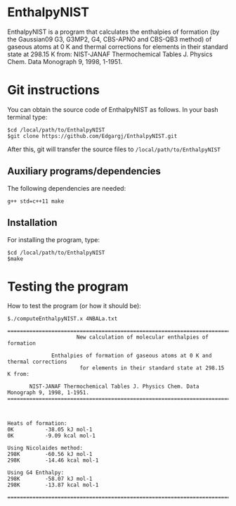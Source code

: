 # EnthalpyNIST

EnthalpyNIST is a program that calculates the enthalpies of formation (by the Gaussian09 G3, G3MP2, G4, CBS-APNO and CBS-QB3 method) of gaseous atoms at 0 K and thermal corrections for elements in their standard state at 298.15 K from: NIST-JANAF Thermochemical Tables J. Physics Chem. Data Monograph 9, 1998, 1-1951.

# Git instructions

You can obtain the source code of EnthalpyNIST as follows.
In your bash terminal type:

~~~~~~~~~~
$cd /local/path/to/EnthalpyNIST
$git clone https://github.com/Edgargj/EnthalpyNIST.git
~~~~~~~~~~

After this, git will transfer the source files to ```/local/path/to/EnthalpyNIST```

## Auxiliary programs/dependencies
The following dependencies are needed:

~~~~~~~~~~
g++ std=c++11 make
~~~~~~~~~~

## Installation
For installing the program, type:

~~~~~~~~~~
$cd /local/path/to/EnthalpyNIST
$make
~~~~~~~~~~

# Testing the program

How to test the program (or how it should be):

~~~~~~~~~~
$./computeEnthalpyNIST.x 4NBALa.txt

===================================================================================================
                      New calculation of molecular enthalpies of formation                         
                                                                                                   
              Enthalpies of formation of gaseous atoms at 0 K and thermal corrections              
                       for elements in their standard state at 298.15 K from:                      
                                                                                                   
       NIST-JANAF Thermochemical Tables J. Physics Chem. Data Monograph 9, 1998, 1-1951.           
===================================================================================================
                                                                                                   
                                                                                                   
                                                                                                   
Heats of formation: 
0K          -38.05 kJ mol-1
0K          -9.09 kcal mol-1
                                                                                                   
Using Nicolaides method: 
298K        -60.56 kJ mol-1
298K        -14.46 kcal mol-1
                                                                                                   
Using G4 Enthalpy: 
298K        -58.07 kJ mol-1
298K        -13.87 kcal mol-1
                                                                                                   
===================================================================================================
~~~~~~~~~~

